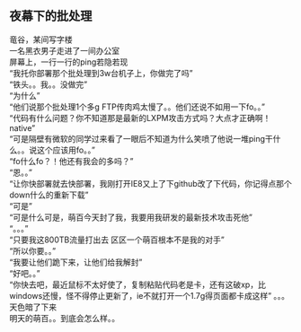 ## 夜幕下的批处理

竜谷，某间写字楼  
一名黑衣男子走进了一间办公室  
屏幕上，一行一行的ping若隐若现  
“我托你部署那个批处理到3w台机子上，你做完了吗”  
“铁头。。我。。没做完”  
“为什么”  
“他们说那个批处理1个多g FTP传肉鸡太慢了。。他们还说不如用一下fo。。”  
“代码有什么问题？你不知道那是最新的LXPM攻击方式吗？大点才正确啊！native”  
“可是隔壁有微软的同学过来看了一眼后不知道为什么笑喷了他说一堆ping干什么。。说这个应该用fo。。”  
“fo什么fo？！他还有我会的多吗？”  
“恩。。”  
“让你快部署就去快部署，我刚打开IE8又上了下github改了下代码，你记得点那个down什么的重新下载”  
“可是”  
“可是什么可是，萌百今天封了我，我要用我研发的最新技术攻击死他”  
“。。。”  
“只要我这800TB流量打出去 区区一个萌百根本不是我的对手”  
“所以你要。。”  
“我要让他们跪下来，让他们给我解封”  
“好吧。。”  
“你快去吧，最近鼠标不太好使了，复制粘贴代码老是卡，还有这破xp，比windows还慢，怪不得停止更新了，ie不就打开一个1.7g得页面都卡成这样”
。。。  
天色暗了下来  
明天的萌百。。到底会怎么样。。  
